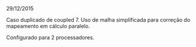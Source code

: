 29/12/2015

Caso duplicado de coupled 7.
Uso de malha simplificada para correção do mapeamento 
em cálculo paralelo.

Configurado para 2 processadores.

